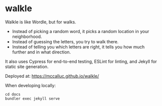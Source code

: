 # walkle
Walkle is like Wordle, but for walks.

- Instead of picking a random word, it picks a random location in your neighborhood.
- Instead of guessing the letters, you try to walk there.
- Instead of telling you which letters are right, it tells you how much further and in what direction.


It also uses Cypress for end-to-end testing, ESLint for linting, and Jekyll for static site generation.

Deployed at: https://mccalluc.github.io/walkle/

When developing locally:

```
cd docs
bundler exec jekyll serve
```
